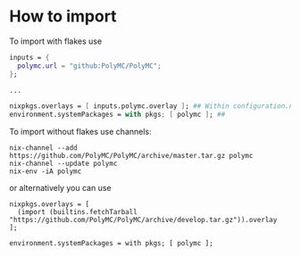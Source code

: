 # How to import

To import with flakes use
```nix
inputs = {
  polymc.url = "github:PolyMC/PolyMC";
};

...

nixpkgs.overlays = [ inputs.polymc.overlay ]; ## Within configuration.nix
environment.systemPackages = with pkgs; [ polymc ]; ##
```

To import without flakes use channels:

```
nix-channel --add https://github.com/PolyMC/PolyMC/archive/master.tar.gz polymc
nix-channel --update polymc
nix-env -iA polymc
```

or alternatively you can use

```
nixpkgs.overlays = [
  (import (builtins.fetchTarball "https://github.com/PolyMC/PolyMC/archive/develop.tar.gz")).overlay
];

environment.systemPackages = with pkgs; [ polymc ];
```
